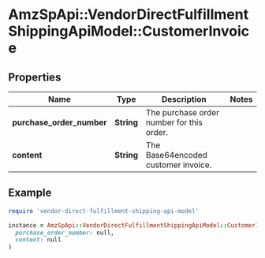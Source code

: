# AmzSpApi::VendorDirectFulfillmentShippingApiModel::CustomerInvoice

## Properties

| Name | Type | Description | Notes |
| ---- | ---- | ----------- | ----- |
| **purchase_order_number** | **String** | The purchase order number for this order. |  |
| **content** | **String** | The Base64encoded customer invoice. |  |

## Example

```ruby
require 'vendor-direct-fulfillment-shipping-api-model'

instance = AmzSpApi::VendorDirectFulfillmentShippingApiModel::CustomerInvoice.new(
  purchase_order_number: null,
  content: null
)
```

